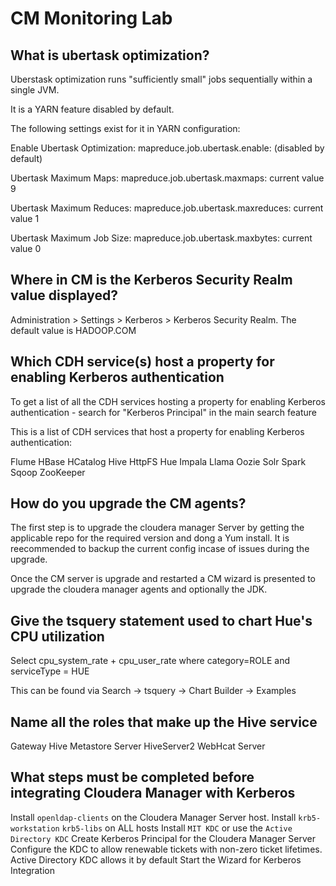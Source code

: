 # CM Monitoring Lab


## What is ubertask optimization?
Uberstask optimization runs "sufficiently small" jobs sequentially within a single JVM.

It is a YARN feature disabled by default.

The following settings exist for it in YARN configuration:

Enable Ubertask Optimization:
mapreduce.job.ubertask.enable: (disabled by default)

Ubertask Maximum Maps:
mapreduce.job.ubertask.maxmaps: current value 9

Ubertask Maximum Reduces:
mapreduce.job.ubertask.maxreduces: current value 1

Ubertask Maximum Job Size:
mapreduce.job.ubertask.maxbytes: current value 0


## Where in CM is the Kerberos Security Realm value displayed?
Administration > Settings > Kerberos > Kerberos Security Realm.
The default value is HADOOP.COM


## Which CDH service(s) host a property for enabling Kerberos authentication
To get a list of all the CDH services hosting a property for enabling Kerberos authentication - search for "Kerberos Principal" in the main search feature

This is a list of CDH services that host a property for enabling Kerberos authentication:

Flume
HBase
HCatalog
Hive
HttpFS
Hue
Impala
Llama
Oozie
Solr
Spark
Sqoop
ZooKeeper


## How do you upgrade the CM agents?
The first step is to upgrade the cloudera manager Server by getting the applicable repo for the required version and dong a Yum install.  It is reecommended to backup the current config incase of issues during the upgrade.

Once the CM server is upgrade and restarted a CM wizard is presented to upgrade the cloudera manager agents and optionally the JDK.


## Give the tsquery statement used to chart Hue's CPU utilization
Select cpu_system_rate + cpu_user_rate where category=ROLE and serviceType = HUE

This can be found via Search -> tsquery -> Chart Builder -> Examples


## Name all the roles that make up the Hive service
Gateway
Hive Metastore Server
HiveServer2
WebHcat Server


## What steps must be completed before integrating Cloudera Manager with Kerberos
Install `openldap-clients` on the Cloudera Manager Server host. Install `krb5-workstation` `krb5-libs` on ALL hosts
Install `MIT KDC` or use the `Active Directory KDC`
Create Kerberos Principal for the Cloudera Manager Server
Configure the KDC to allow renewable tickets with non-zero ticket lifetimes. Active Directory KDC allows it by default
Start the Wizard for Kerberos Integration
